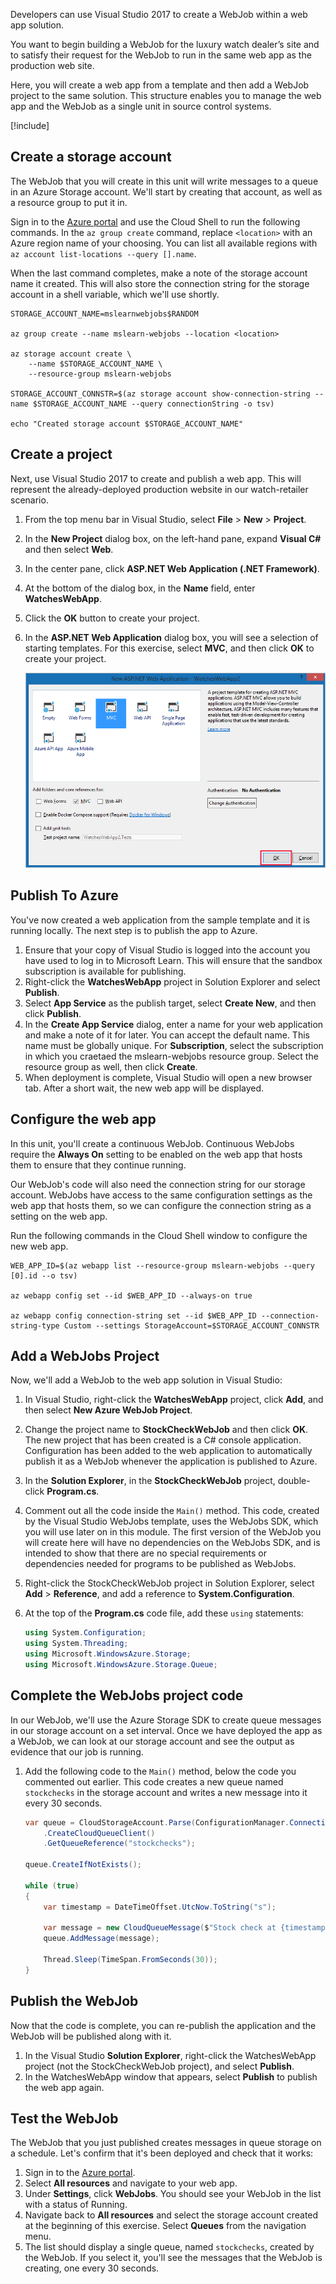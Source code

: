 Developers can use Visual Studio 2017 to create a WebJob within a web app solution.

You want to begin building a WebJob for the luxury watch dealer’s site and to satisfy their request for the WebJob to run in the same web app as the production web site.

Here, you will create a web app from a template and then add a WebJob project to the same solution. This structure enables you to manage the web app and the WebJob as a single unit in source control systems.

[!include[](../../../includes/azure-exercise-subscription-prerequisite.md)]

## Create a storage account

The WebJob that you will create in this unit will write messages to a queue in an Azure Storage account. We'll start by creating that account, as well as a resource group to put it in.

Sign in to the [Azure portal](https://portal.azure.com/?azure-portal=true) and use the Cloud Shell to run the following commands. In the `az group create` command, replace `<location>` with an Azure region name of your choosing. You can list all available regions with `az account list-locations --query [].name`.

When the last command completes, make a note of the storage account name it created. This will also store the connection string for the storage account in a shell variable, which we'll use shortly.

```azurecli
STORAGE_ACCOUNT_NAME=mslearnwebjobs$RANDOM

az group create --name mslearn-webjobs --location <location>

az storage account create \
    --name $STORAGE_ACCOUNT_NAME \
    --resource-group mslearn-webjobs

STORAGE_ACCOUNT_CONNSTR=$(az storage account show-connection-string --name $STORAGE_ACCOUNT_NAME --query connectionString -o tsv)

echo "Created storage account $STORAGE_ACCOUNT_NAME"
```

## Create a project

Next, use Visual Studio 2017 to create and publish a web app. This will represent the already-deployed production website in our watch-retailer scenario.

1. From the top menu bar in Visual Studio, select **File** > **New** > **Project**.
1. In the **New Project** dialog box, on the left-hand pane, expand **Visual C#** and then select **Web**.
1. In the center pane, click **ASP.NET Web Application (.NET Framework)**.
1. At the bottom of the dialog box, in the **Name** field, enter **WatchesWebApp**.
1. Click the **OK** button to create your project.
1. In the **ASP.NET Web Application** dialog box, you will see a selection of starting templates. For this exercise, select **MVC**, and then click **OK** to create your project.

    ![New Project Dialog](../media/4-new-web-app.PNG)

## Publish To Azure

You've now created a web application from the sample template and it is running locally. The next step is to publish the app to Azure.

1. Ensure that your copy of Visual Studio is logged into the account you have used to log in to Microsoft Learn. This will ensure that the sandbox subscription is available for publishing.
1. Right-click the **WatchesWebApp** project in Solution Explorer and select **Publish**.
1. Select **App Service** as the publish target, select **Create New**, and then click **Publish**.
1. In the **Create App Service** dialog, enter a name for your web application and make a note of it for later. You can accept the default name. This name must be globally unique. For **Subscription**, select the subscription in which you craetaed the mslearn-webjobs resource group. Select the resource group as well, then click **Create**.
1. When deployment is complete, Visual Studio will open a new browser tab. After a short wait, the new web app will be displayed.

## Configure the web app

In this unit, you'll create a continuous WebJob. Continuous WebJobs require the **Always On** setting to be enabled on the web app that hosts them to ensure that they continue running.

Our WebJob's code will also need the connection string for our storage account. WebJobs have access to the same configuration settings as the web app that hosts them, so we can configure the connection string as a setting on the web app.

Run the following commands in the Cloud Shell window to configure the new web app.

```azurecli
WEB_APP_ID=$(az webapp list --resource-group mslearn-webjobs --query [0].id --o tsv)

az webapp config set --id $WEB_APP_ID --always-on true

az webapp config connection-string set --id $WEB_APP_ID --connection-string-type Custom --settings StorageAccount=$STORAGE_ACCOUNT_CONNSTR
```

## Add a WebJobs Project

Now, we'll add a WebJob to the web app solution in Visual Studio:

1. In Visual Studio, right-click the  **WatchesWebApp** project, click **Add**, and then select **New Azure WebJob Project**.
1. Change the project name to **StockCheckWebJob** and then click **OK**. The new project that has been created is a C# console application. Configuration has been added to the web application to automatically publish it as a WebJob whenever the application is published to Azure.
1. In the **Solution Explorer**, in the **StockCheckWebJob** project, double-click **Program.cs**.
1. Comment out all the code inside the `Main()` method. This code, created by the Visual Studio WebJobs template, uses the WebJobs SDK, which you will use later on in this module. The first version of the WebJob you will create here will have no dependencies on the WebJobs SDK, and is intended to show that there are no special requirements or dependencies needed for programs to be published as WebJobs.
1. Right-click the StockCheckWebJob project in Solution Explorer, select **Add** > **Reference**, and add a reference to **System.Configuration**.
1. At the top of the **Program.cs** code file, add these `using` statements:

    ```csharp
    using System.Configuration;
    using System.Threading;
    using Microsoft.WindowsAzure.Storage;
    using Microsoft.WindowsAzure.Storage.Queue;
    ```

## Complete the WebJobs project code

In our WebJob, we'll use the Azure Storage SDK to create queue messages in our storage account on a set interval. Once we have deployed the app as a WebJob, we can look at our storage account and see the output as evidence that our job is running.

1. Add the following code to the `Main()` method, below the code you commented out earlier. This code creates a new queue named `stockchecks` in the storage account and writes a new message into it every 30 seconds.

    ```csharp
    var queue = CloudStorageAccount.Parse(ConfigurationManager.ConnectionStrings["StorageAccount"].ConnectionString)
        .CreateCloudQueueClient()
        .GetQueueReference("stockchecks");

    queue.CreateIfNotExists();

    while (true)
    {
        var timestamp = DateTimeOffset.UtcNow.ToString("s");

        var message = new CloudQueueMessage($"Stock check at {timestamp} completed");
        queue.AddMessage(message);

        Thread.Sleep(TimeSpan.FromSeconds(30));
    }
    ```

## Publish the WebJob

Now that the code is complete, you can re-publish the application and the WebJob will be published along with it.

1. In the Visual Studio **Solution Explorer**, right-click the WatchesWebApp project (not the StockCheckWebJob project), and select **Publish**.
1. In the WatchesWebApp window that appears, select **Publish** to publish the web app again.

## Test the WebJob

The WebJob that you just published creates messages in queue storage on a schedule. Let's confirm that it's been deployed and check that it works:

1. Sign in to the [Azure portal](https://portal.azure.com/?azure-portal=true).
1. Select **All resources** and navigate to your web app.
1. Under **Settings**, click **WebJobs**. You should see your WebJob in the list with a status of Running.
1. Navigate back to **All resources** and select the storage account created at the beginning of this exercise. Select **Queues** from the navigation menu.
1. The list should display a single queue, named `stockchecks`, created by the WebJob. If you select it, you'll see the messages that the WebJob is creating, one every 30 seconds.
